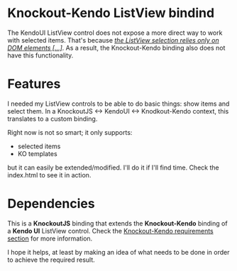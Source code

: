 # Knockout-Kendo ListView bindind

The KendoUI ListView control does not expose a more direct way to work with selected items. That's because <em><a href="https://www.telerik.com/forums/how-to-select-listview-item-by-it-s-id-in-the-model#jcypkeu-HEuQeYc_UuFrgw">the ListView selection relies only on DOM elements [...]</a></em>. As a result, the Knockout-Kendo binding also does not have this functionality. 

# Features
I needed my ListView controls to be able to do basic things: show items and select them. In a KnockoutJS <-> KendoUI <-> Knodkout-Kendo context, this translates to a custom binding. 

Right now is not so smart; it only supports:
* selected items
* KO templates

but it can easily be extended/modified. I'll do it if I'll find time.
Check the index.html to see it in action.

# Dependencies
This is a <strong>KnockoutJS</strong> binding that extends the <strong>Knockout-Kendo</strong> binding of a <strong>Kendo UI</strong> ListView control. 
Check the <a href="https://github.com/kendo-labs/knockout-kendo#compatibility-and-requirements">Knockout-Kendo requirements section</a> for more information.

I hope it helps, at least by making an idea of what needs to be done in order to achieve the required result. 
